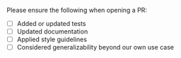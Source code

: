 Please ensure the following when opening a PR:
- [ ] Added or updated tests
- [ ] Updated documentation
- [ ] Applied style guidelines
- [ ] Considered generalizability beyond our own use case
